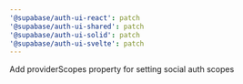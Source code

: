 ```yaml
---
'@supabase/auth-ui-react': patch
'@supabase/auth-ui-shared': patch
'@supabase/auth-ui-solid': patch
'@supabase/auth-ui-svelte': patch
---
```


Add providerScopes property for setting social auth scopes

